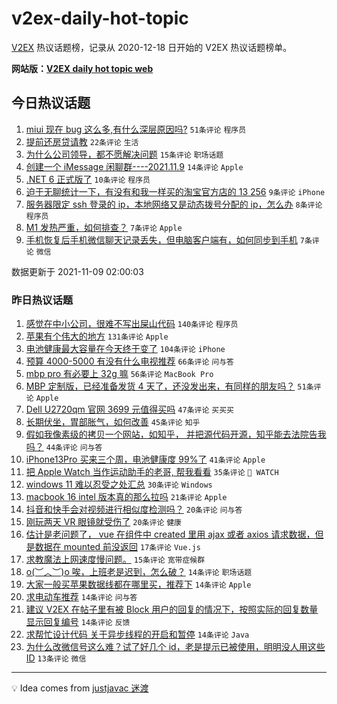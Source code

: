 # v2ex-daily-hot-topic

[V2EX](https://www.v2ex.com/) 热议话题榜，记录从 2020-12-18 日开始的 V2EX 热议话题榜单。

**网站版：[V2EX daily hot topic web](https://boojack.github.io/v2ex-daily-hot-topic-web/)**

## 今日热议话题

<!-- TODAY BEGIN -->

1. [miui 现在 bug 这么多,有什么深层原因吗?](https://www.v2ex.com/t/814032) `51条评论` `程序员`
1. [提前还房贷请教](https://www.v2ex.com/t/814034) `22条评论` `生活`
1. [为什么公司领导，都不愿解决问题](https://www.v2ex.com/t/814040) `15条评论` `职场话题`
1. [创建一个 iMessage 闲聊群----2021.11.9](https://www.v2ex.com/t/814026) `14条评论` `Apple`
1. [.NET 6 正式版了](https://www.v2ex.com/t/814028) `10条评论` `程序员`
1. [迫于无聊统计一下，有没有和我一样买的淘宝官方店的 13 256](https://www.v2ex.com/t/814031) `9条评论` `iPhone`
1. [服务器限定 ssh 登录的 ip，本地网络又是动态拨号分配的 ip，怎么办](https://www.v2ex.com/t/814030) `8条评论` `程序员`
1. [M1 发热严重，如何排查？](https://www.v2ex.com/t/814046) `7条评论` `Apple`
1. [手机恢复后手机微信聊天记录丢失，但电脑客户端有，如何同步到手机](https://www.v2ex.com/t/814035) `7条评论` `微信`

数据更新于 2021-11-09 02:00:03

<!-- TODAY END -->

### 昨日热议话题

<!-- YESTERDAY BEGIN -->

1. [感觉在中小公司，很难不写出屎山代码](https://www.v2ex.com/t/813782) `140条评论` `程序员`
1. [苹果有个伟大的地方](https://www.v2ex.com/t/813776) `131条评论` `Apple`
1. [电池健康最大容量在今天终于变了](https://www.v2ex.com/t/813741) `104条评论` `iPhone`
1. [预算 4000-5000 有没有什么电视推荐](https://www.v2ex.com/t/813761) `66条评论` `问与答`
1. [mbp pro 有必要上 32g 嘛](https://www.v2ex.com/t/813783) `56条评论` `MacBook Pro`
1. [MBP 定制版，已经准备发货 4 天了，还没发出来，有同样的朋友吗？](https://www.v2ex.com/t/813793) `51条评论` `Apple`
1. [Dell U2720qm 官网 3699 元值得买吗](https://www.v2ex.com/t/813742) `47条评论` `买买买`
1. [长期伏坐，胃部胀气，如何改善](https://www.v2ex.com/t/813774) `45条评论` `知乎`
1. [假如我像素级的拷贝一个网站，如知乎， 并把源代码开源，知乎能去法院告我吗？](https://www.v2ex.com/t/813870) `44条评论` `问与答`
1. [iPhone13Pro 买来三个周，电池健康度 99%了](https://www.v2ex.com/t/813894) `41条评论` `Apple`
1. [把 Apple Watch 当作运动助手的老哥, 帮我看看](https://www.v2ex.com/t/813838) `35条评论` ` WATCH`
1. [windows 11 难以忍受之处汇总](https://www.v2ex.com/t/813979) `30条评论` `Windows`
1. [macbook 16 intel 版本真的那么拉吗](https://www.v2ex.com/t/813888) `21条评论` `Apple`
1. [抖音和快手会对视频进行相似度检测吗？](https://www.v2ex.com/t/813884) `20条评论` `问与答`
1. [刚玩两天 VR 眼镜就受伤了](https://www.v2ex.com/t/813748) `20条评论` `健康`
1. [估计是老问题了， vue 在组件中 created 里用 ajax 或者 axios 请求数据，但是数据在 mounted 前没返回](https://www.v2ex.com/t/813921) `17条评论` `Vue.js`
1. [求教魔法上网速度慢问题。](https://www.v2ex.com/t/813929) `15条评论` `宽带症候群`
1. [o(︶︿︶)o 唉，上班老是迟到，怎么破？](https://www.v2ex.com/t/813954) `14条评论` `职场话题`
1. [大家一般买苹果数据线都在哪里买，推荐下](https://www.v2ex.com/t/813892) `14条评论` `Apple`
1. [求电动车推荐](https://www.v2ex.com/t/813875) `14条评论` `问与答`
1. [建议 V2EX 在帖子里有被 Block 用户的回复的情况下，按照实际的回复数量显示回复编号](https://www.v2ex.com/t/813785) `14条评论` `反馈`
1. [求帮忙设计代码 关于异步线程的开启和暂停](https://www.v2ex.com/t/813768) `14条评论` `Java`
1. [为什么改微信号这么难？试了好几个 id，老是提示已被使用，明明没人用这些 ID](https://www.v2ex.com/t/813826) `13条评论` `微信`

<!-- YESTERDAY END -->

---

💡 Idea comes from [justjavac 迷渡](https://github.com/justjavac/)
